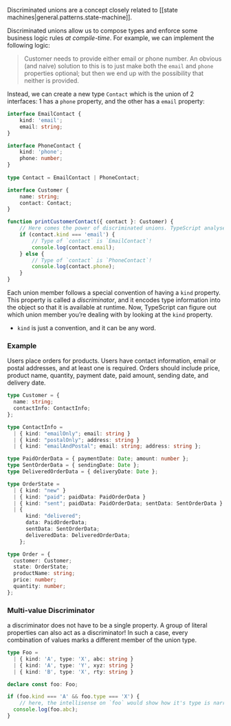 
Discriminated unions are a concept closely related to [[state machines|general.patterns.state-machine]].

Discriminated unions allow us to compose types and enforce some business logic rules *at compile-time*.
For example, we can implement the following logic:
> Customer needs to provide either email or phone number.
An obvious (and naive) solution to this is to just make both the `email` and `phone` properties optional; but then we end up with the possibility that neither is provided.

Instead, we can create a new type `Contact` which is the union of 2 interfaces: 1 has a `phone` property, and the other has a `email` property:
```ts
interface EmailContact {
    kind: 'email';
    email: string;
}

interface PhoneContact {
    kind: 'phone';
    phone: number;
}
  
type Contact = EmailContact | PhoneContact;

interface Customer {
    name: string;
    contact: Contact;
}

function printCustomerContact({ contact }: Customer) {
    // Here comes the power of discriminated unions. TypeScript analyses the code and sees an if statement that checks whether contact.kind is equal to "email". If that’s true, it can be certain that the type of contact is EmailContact, so it narrows the type inside the first if branch. The only other option for contact is to be a PhoneContact, so the type is narrowed to PhoneContact in the second if branch.
    if (contact.kind === 'email') {
        // Type of `contact` is `EmailContact`!
        console.log(contact.email);
    } else {
        // Type of `contact` is `PhoneContact`!
        console.log(contact.phone);
    }
}
```

Each union member follows a special convention of having a `kind` property. This property is called a *discriminator*, and it encodes type information into the object so that it is available at runtime. Now, TypeScript can figure out which union member you’re dealing with by looking at the `kind` property.
- `kind` is just a convention, and it can be any word.


### Example
Users place orders for products. Users have contact information, email or postal addresses, and at least one is required. Orders should include price, product name, quantity, payment date, paid amount, sending date, and delivery date.
```ts
type Customer = {
  name: string;
  contactInfo: ContactInfo;
};

type ContactInfo =
  | { kind: "emailOnly"; email: string }
  | { kind: "postalOnly"; address: string }
  | { kind: "emailAndPostal"; email: string; address: string };

type PaidOrderData = { paymentDate: Date; amount: number };
type SentOrderData = { sendingDate: Date };
type DeliveredOrderData = { deliveryDate: Date };

type OrderState =
  | { kind: "new" }
  | { kind: "paid"; paidData: PaidOrderData }
  | { kind: "sent"; paidData: PaidOrderData; sentData: SentOrderData }
  | {
      kind: "delivered";
      data: PaidOrderData;
      sentData: SentOrderData;
      deliveredData: DeliveredOrderData;
    };

type Order = {
  customer: Customer;
  state: OrderState;
  productName: string;
  price: number;
  quantity: number;
};
```

### Multi-value Discriminator
a discriminator does not have to be a single property. A group of literal properties can also act as a discriminator! In such a case, every combination of values marks a different member of the union type.
```ts
type Foo =
  | { kind: 'A', type: 'X', abc: string }
  | { kind: 'A', type: 'Y', xyz: string }
  | { kind: 'B', type: 'X', rty: string }

declare const foo: Foo;

if (foo.kind === 'A' && foo.type === 'X') {
    // here, the intellisense on `foo` would show how it's type is narrowed to the only type it could be, namely the first one shown in `Foo`
  console.log(foo.abc);
}
```

